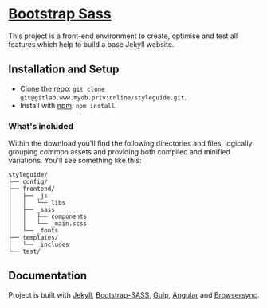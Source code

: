 # [Bootstrap Sass](http://cmsdev.myob.com.au/bootstrap/)

This project is a front-end environment to create, optimise and test all features which help to build a base Jekyll website.

## Installation and Setup

* Clone the repo: `git clone git@gitlab.www.myob.priv:online/styleguide.git`.
* Install with [npm](https://www.npmjs.com): `npm install`.

### What's included

Within the download you'll find the following directories and files, logically grouping common assets and providing both compiled and minified variations. You'll see something like this:

```
styleguide/
├── config/
├── frontend/
│   ├── _js
│   │   └── libs
│   ├── _sass
│   │   ├── components
│   │   └── _main.scss
│   └── _fonts
├── templates/
│   └── _includes
└── test/
```

## Documentation

Project is built with [Jekyll](http://jekyllrb.com), [Bootstrap-SASS](https://github.com/twbs/bootstrap-sass), [Gulp](http://gulpjs.com), [Angular](https://angularjs.org/) and [Browsersync](https://www.browsersync.io).
